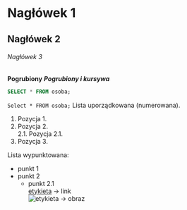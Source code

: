 # Nagłówek 1
## Nagłówek 2
###### Nagłówek 3

**Pogrubiony**
**_Pogrubiony i kursywa_**

```sql
SELECT * FROM osoba;
```
`Select * FROM osoba;`
Lista uporządkowana (numerowana).
1. Pozycja 1.
2. Pozycja 2.  
2.1. Pozycja 2.1.
3. Pozycja 3.

Lista wypunktowana:
* punkt 1
* punkt 2
  * punkt 2.1  
[etykieta](url) -> link  
![etykieta](url) -> obraz
